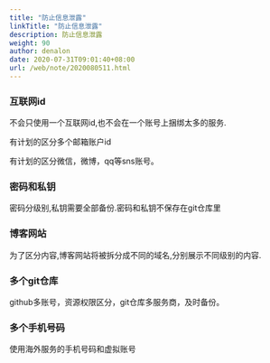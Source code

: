 ```yaml
---
title: "防止信息泄露"
linkTitle: "防止信息泄露"
description: 防止信息泄露
weight: 90
author: denalon
date: 2020-07-31T09:01:40+08:00
url: /web/note/2020080511.html
---
```


### 互联网id

不会只使用一个互联网id,也不会在一个账号上捆绑太多的服务.

有计划的区分多个邮箱账户id

有计划的区分微信，微博，qq等sns账号。

### 密码和私钥

密码分级别,私钥需要全部备份.密码和私钥不保存在git仓库里

### 博客网站

为了区分内容,博客网站将被拆分成不同的域名,分别展示不同级别的内容.


### 多个git仓库

github多账号，资源权限区分，git仓库多服务商，及时备份。

### 多个手机号码

使用海外服务的手机号码和虚拟账号
